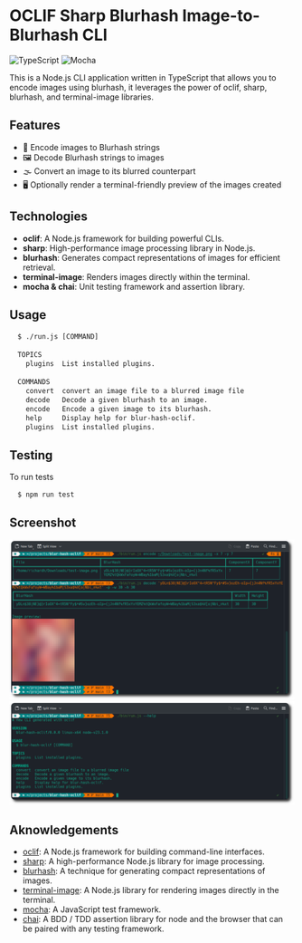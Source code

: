 # OCLIF Sharp Blurhash Image-to-Blurhash CLI

![TypeScript](https://img.shields.io/badge/typescript-%23007ACC.svg?style=for-the-badge&logo=typescript&logoColor=white) ![Mocha](https://img.shields.io/badge/-mocha-%238D6748?style=for-the-badge&logo=mocha&logoColor=white)

This is a Node.js CLI application written in TypeScript that allows you to encode images using blurhash, it leverages the power of oclif, sharp, blurhash, and terminal-image libraries.

## Features

  * 📸 Encode images to Blurhash strings
  * 🖼️ Decode Blurhash strings to images
  * 🌫️ Convert an image to its blurred counterpart
  * 🖥️ Optionally render a terminal-friendly preview of the images created

## Technologies

  * **oclif**: A Node.js framework for building powerful CLIs.
  * **sharp**: High-performance image processing library in Node.js.
  * **blurhash**: Generates compact representations of images for efficient retrieval.
  * **terminal-image**: Renders images directly within the terminal.
  * **mocha & chai**: Unit testing framework and assertion library.

## Usage
```
  $ ./run.js [COMMAND]

  TOPICS
    plugins  List installed plugins.

  COMMANDS
    convert  convert an image file to a blurred image file
    decode   Decode a given blurhash to an image.
    encode   Encode a given image to its blurhash.
    help     Display help for blur-hash-oclif.
    plugins  List installed plugins.
```

## Testing

To run tests
```
  $ npm run test
```

## Screenshot

![Screenshot](./screenshot/Screenshot.png)
![help](./screenshot/help.png)

## Aknowledgements

  * [oclif](https://oclif.io/): A Node.js framework for building command-line interfaces.
  * [sharp](https://sharp.pixelplumbing.com/): A high-performance Node.js library for image processing.
  * [blurhash](https://blurhash.com/): A technique for generating compact representations of images.
  * [terminal-image](https://github.com/sindresorhus/terminal-image): A Node.js library for rendering images directly in the terminal.
  * [mocha](https://mochajs.org/): A JavaScript test framework.
  * [chai](https://www.chaijs.com/): A BDD / TDD assertion library for node and the browser that can be paired with any testing framework.